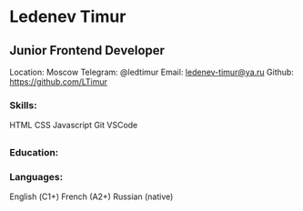 # Ledenev Timur

## Junior Frontend Developer

Location: Moscow
Telegram: @ledtimur
Email: ledenev-timur@ya.ru
Github: https://github.com/LTimur

### Skills:
HTML
CSS
Javascript
Git
VSCode

##

### Education:

### Languages:
English (С1+)
French (A2+)
Russian (native)